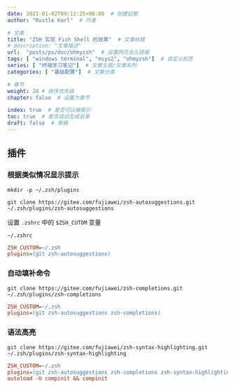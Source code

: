 ```yaml
---
date: 2021-01-02T09:12:25+08:00  # 创建日期
author: "Rustle Karl"  # 作者

# 文章
title: "ZSH 实现 Fish Shell 的效果"  # 文章标题
# description: "文章描述"
url:  "posts/ps/doc/ohmyzsh"  # 设置网页永久链接
tags: [ "windows terminal", "msys2", "ohmyzsh"]  # 自定义标签
series: [ "终端学习笔记"]  # 文章主题/文章系列
categories: [ "基础配置"]  # 文章分类

# 章节
weight: 20 # 排序优先级
chapter: false  # 设置为章节

index: true  # 是否可以被索引
toc: true  # 是否自动生成目录
draft: false  # 草稿
---
```


## 插件

### 根据类似情况显示提示

```shell
mkdir -p ~/.zsh/plugins
```

```shell
git clone https://gitee.com/fujiawei/zsh-autosuggestions.git ~/.zsh/plugins/zsh-autosuggestions
```

设置 `.zshrc` 中的 `$ZSH_CUTOM` 变量

`~/.zshrc`

```ini
ZSH_CUSTOM=~/.zsh
plugins=(git zsh-autosuggestions)
```

### 自动填补命令

```shell
git clone https://gitee.com/fujiawei/zsh-completions.git ~/.zsh/plugins/zsh-completions
```

```ini
ZSH_CUSTOM=~/.zsh
plugins=(git zsh-autosuggestions zsh-completions)
```

### 语法高亮

```shell
git clone https://gitee.com/fujiawei/zsh-syntax-highlighting.git ~/.zsh/plugins/zsh-syntax-highlighting
```

```ini
ZSH_CUSTOM=~/.zsh
plugins=(git zsh-autosuggestions zsh-completions zsh-syntax-highlighting)
autoload -U compinit && compinit
```
